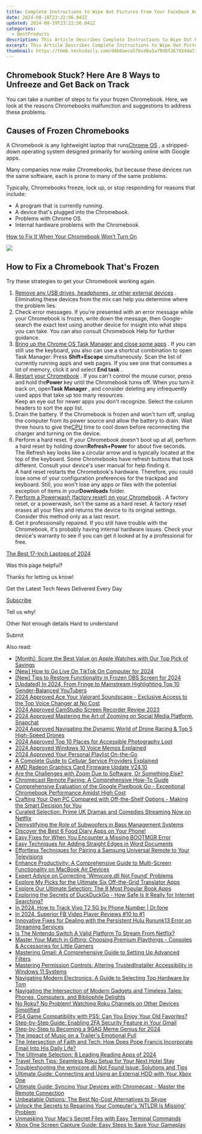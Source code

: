 ```yaml
---
title: Complete Instructions to Wipe Out Pictures From Your Facebook Account
date: 2024-08-18T23:22:56.041Z
updated: 2024-08-19T23:22:56.041Z
categories:
  - BestProducts
description: This Article Describes Complete Instructions to Wipe Out Pictures From Your Facebook Account
excerpt: This Article Describes Complete Instructions to Wipe Out Pictures From Your Facebook Account
thumbnail: https://thmb.techidaily.com/d4b0aeca5fbcd6a1a79d8f267934da7fc9e25344d0a71eb82ee67d6e6ce44256.jpg
---
```


## Chromebook Stuck? Here Are 8 Ways to Unfreeze and Get Back on Track
 You can take a number of steps to fix your frozen Chromebook. Here, we look at the reasons Chromebooks malfunction and suggestions to address these problems.

<!-- affiliate ads begin -->

<!-- affiliate ads end -->
## Causes of Frozen Chromebooks

 A Chromebook is any lightweight laptop that runs[Chrome OS](https://www.lifewire.com/google-chrome-os-1616448) , a stripped-down operating system designed primarily for working online with Google apps.

 Many companies now make Chromebooks, but because these devices run the same software, each is prone to many of the same problems.

 Typically, Chromebooks freeze, lock up, or stop responding for reasons that include:

* A program that is currently running.
* A device that's plugged into the Chromebook.
* Problems with Chrome OS.
* Internal hardware problems with the Chromebook.

[How to Fix It When Your Chromebook Won’t Turn On](https://www.lifewire.com/fix-a-chromebook-that-wont-turn-on-4802489)

<!-- affiliate ads begin -->
<a href="https://store.massmailsoftware.com/order/checkout.php?PRODS=1095219&QTY=1&AFFILIATE=108875&CART=1"><img src="https://secure.avangate.com/images/merchant/dc87c13749315c7217cdc4ac692e704c/banera_for_partners-20_%281%29.jpg" border="0"></a>
<!-- affiliate ads end -->
## How to Fix a Chromebook That's Frozen

 Try these strategies to get your Chromebook working again.

1. [Remove any USB drives, headphones, or other external devices](https://www.lifewire.com/eject-flash-drive-from-chromebook-4782831) . Eliminating these devices from the mix can help you determine where the problem lies.
2. Check error messages. If you're presented with an error message while your Chromebook is frozen, write down the message, then Google-search the exact text using another device for insight into what steps you can take. You can also consult Chromebook Help for further guidance.
3. [Bring up the Chrome OS Task Manager and close some apps](https://www.lifewire.com/google-chrome-task-manager-4103619) . If you can still use the keyboard, you also can use a shortcut combination to open Task Manager: Press **Shift+Escape** simultaneously. Scan the list of currently running apps and web pages. If you see one that consumes a lot of memory, click it and select **End task** .
4. [Restart your Chromebook](https://www.lifewire.com/how-to-restart-a-chromebook-4771931) . If you can't control the mouse cursor, press and hold the**Power** key until the Chromebook turns off. When you turn it back on, open**Task Manager** , and consider deleting any infrequently used apps that take up too many resources.  
 Keep an eye out for newer apps you don't recognize. Select the column headers to sort the app list.
5. Drain the battery. If the Chromebook is frozen and won't turn off, unplug the computer from its power source and allow the battery to drain. Wait three hours to give the[CPU](https://www.lifewire.com/what-is-a-cpu-2618150) time to cool down before reconnecting the charger and turning on the device.
6. Perform a hard reset. If your Chromebook doesn't boot up at all, perform a hard reset by holding down**Refresh+Power** for about five seconds.  
 The Refresh key looks like a circular arrow and is typically located at the top of the keyboard. Some Chromebooks have refresh buttons that look different. Consult your device's user manual for help finding it.  
 A hard reset restarts the Chromebook's hardware. Therefore, you could lose some of your configuration preferences for the trackpad and keyboard. Still, you won't lose any apps or files with the potential exception of items in your**Downloads** folder.
7. [Perform a Powerwash (factory reset) on your Chromebook](https://www.lifewire.com/how-to-powerwash-chromebook-4687496) . A factory reset, or a powerwash, isn't the same as a hard reset. A factory reset erases all your files and returns the device to its original settings.  
Consider this method only as a last resort.
8. Get it professionally repaired. If you still have trouble with the Chromebook, it's probably having internal hardware issues. Check your device's warranty to see if you can get it looked at by a professional for free.

[The Best 17-Inch Laptops of 2024](https://www.lifewire.com/best-17-inch-laptops-832683)

Was this page helpful?

Thanks for letting us know!

 Get the Latest Tech News Delivered Every Day

[Subscribe](https://www.lifewire.com/#)

Tell us why!

 Other  Not enough details  Hard to understand

 Submit

<ins class="adsbygoogle"
     style="display:block"
     data-ad-format="autorelaxed"
     data-ad-client="ca-pub-7571918770474297"
     data-ad-slot="1223367746"></ins>



<ins class="adsbygoogle"
     style="display:block"
     data-ad-client="ca-pub-7571918770474297"
     data-ad-slot="8358498916"
     data-ad-format="auto"
     data-full-width-responsive="true"></ins>

<span class="atpl-alsoreadstyle">Also read:</span>
<div><ul>
<li><a href="https://tech-renaissance.techidaily.com/month-score-the-best-value-on-apple-watches-with-our-top-pick-of-savings/"><u>[Month]: Score the Best Value on Apple Watches with Our Top Pick of Savings</u></a></li>
<li><a href="https://tiktok-videos.techidaily.com/new-how-to-go-live-on-tiktok-on-computer-for-2024/"><u>[New] How to Go Live On TikTok On Computer for 2024</u></a></li>
<li><a href="https://screen-capture.techidaily.com/new-tips-to-restore-functionality-in-frozen-obs-screen-for-2024/"><u>[New] Tips to Restore Functionality in Frozen OBS Screen for 2024</u></a></li>
<li><a href="https://eaxpv-info.techidaily.com/updated-in-2024-from-fringe-to-mainstream-highlighting-top-10-gender-balanced-youtubers/"><u>[Updated] In 2024, From Fringe to Mainstream  Highlighting Top 10 Gender-Balanced YouTubers</u></a></li>
<li><a href="https://extra-resources.techidaily.com/2024-approved-ace-your-valorant-soundscape-exclusive-access-to-the-top-voice-changer-at-no-cost/"><u>2024 Approved  Ace Your Valorant Soundscape - Exclusive Access to the Top Voice Changer at No Cost</u></a></li>
<li><a href="https://screen-sharing-recording.techidaily.com/2024-approved-camstudio-screen-recorder-review-2023/"><u>2024 Approved  CamStudio Screen Recorder Review 2023</u></a></li>
<li><a href="https://extra-support.techidaily.com/2024-approved-mastering-the-art-of-zooming-on-social-media-platform-snapchat/"><u>2024 Approved  Mastering the Art of Zooming on Social Media Platform, Snapchat</u></a></li>
<li><a href="https://some-guidance.techidaily.com/2024-approved-navigating-the-dynamic-world-of-drone-racing-and-top-5-high-speed-drones/"><u>2024 Approved  Navigating the Dynamic World of Drone Racing & Top 5 High-Speed Drones</u></a></li>
<li><a href="https://fox-blue.techidaily.com/2024-approved-top-10-places-for-accessible-photography-loot/"><u>2024 Approved  Top 10 Places for Accessible Photography Loot</u></a></li>
<li><a href="https://article-tips.techidaily.com/2024-approved-windows-10-voice-memos-explained/"><u>2024 Approved  Windows 10 Voice Memos Explained</u></a></li>
<li><a href="https://facebook-video-files.techidaily.com/2024-approved-your-personal-playlist-on-the-go/"><u>2024 Approved  Your Personal Playlist On-the-Go</u></a></li>
<li><a href="https://tech-renaissance.techidaily.com/a-complete-guide-to-cellular-service-providers-explained/"><u>A Complete Guide to Cellular Service Providers Explained</u></a></li>
<li><a href="https://tech-renaissance.techidaily.com/amd-radeon-graphics-card-firmware-update-v2410/"><u>AMD Radeon Graphics Card Firmware Update V24.10</u></a></li>
<li><a href="https://tech-renaissance.techidaily.com/are-the-challenges-with-zoom-due-to-software-or-something-else/"><u>Are the Challenges with Zoom Due to Software, Or Something Else?</u></a></li>
<li><a href="https://tech-renaissance.techidaily.com/chromecast-remote-pairing-a-comprehensive-how-to-guide/"><u>Chromecast Remote Pairing: A Comprehensive How-To Guide</u></a></li>
<li><a href="https://buynow-info.techidaily.com/comprehensive-evaluation-of-the-google-pixelbook-go-exceptional-chromebook-performance-amidst-high-cost/"><u>Comprehensive Evaluation of the Google Pixelbook Go - Exceptional Chromebook Performance Amidst High Cost</u></a></li>
<li><a href="https://tech-renaissance.techidaily.com/crafting-your-own-pc-compared-with-off-the-shelf-options-making-the-smart-decision-for-you/"><u>Crafting Your Own PC Compared with Off-the-Shelf Options - Making the Smart Decision for You</u></a></li>
<li><a href="https://tech-renaissance.techidaily.com/curated-selection-prime-uk-dramas-and-comedies-streaming-now-on-netflix/"><u>Curated Selection: Prime UK Dramas and Comedies Streaming Now on Netflix</u></a></li>
<li><a href="https://tech-renaissance.techidaily.com/demystifying-the-role-of-subwoofers-in-bass-management-systems/"><u>Demystifying the Role of Subwoofers in Bass Management Systems</u></a></li>
<li><a href="https://tech-renaissance.techidaily.com/discover-the-best-6-food-diary-apps-on-your-phone/"><u>Discover the Best 6 Food Diary Apps on Your Phone!</u></a></li>
<li><a href="https://tech-renaissance.techidaily.com/easy-fixes-for-when-you-encounter-a-missing-bootmgr-error/"><u>Easy Fixes for When You Encounter a Missing BOOTMGR Error</u></a></li>
<li><a href="https://tech-renaissance.techidaily.com/easy-techniques-for-adding-straight-edges-in-word-documents/"><u>Easy Techniques for Adding Straight Edges in Word Documents</u></a></li>
<li><a href="https://tech-renaissance.techidaily.com/effortless-techniques-for-pairing-a-samsung-universal-remote-to-your-televisions/"><u>Effortless Techniques for Pairing a Samsung Universal Remote to Your Televisions</u></a></li>
<li><a href="https://tech-renaissance.techidaily.com/enhance-productivity-a-comprehensive-guide-to-multi-screen-functionality-on-macbook-air-devices/"><u>Enhance Productivity: A Comprehensive Guide to Multi-Screen Functionality on MacBook Air Devices</u></a></li>
<li><a href="https://tech-renaissance.techidaily.com/expert-advice-on-correcting-wmvcoredll-not-found-problems/"><u>Expert Advice on Correcting 'Wmvcore.dll Not Found' Problems</u></a></li>
<li><a href="https://tech-renaissance.techidaily.com/explore-my-picks-for-the-ultimate-six-off-the-grid-translator-apps/"><u>Explore My Picks for the Ultimate Six Off-the-Grid Translator Apps</u></a></li>
<li><a href="https://tech-renaissance.techidaily.com/explore-our-ultimate-selection-the-8-most-popular-book-apps/"><u>Explore Our Ultimate Selection: The 8 Most Popular Book Apps</u></a></li>
<li><a href="https://tech-renaissance.techidaily.com/exploring-the-secrets-of-duckduckgo-how-safe-is-it-really-for-internet-searching/"><u>Exploring the Secrets of DuckDuckGo - How Safe Is It Really for Internet Searching?</u></a></li>
<li><a href="https://android-location-track.techidaily.com/in-2024-how-to-track-vivo-t2-5g-by-phone-number-drfone-by-drfone-virtual-android/"><u>In 2024, How to Track Vivo T2 5G by Phone Number | Dr.fone</u></a></li>
<li><a href="https://facebook-clips.techidaily.com/in-2024-superior-fb-video-player-reviews-10-to-1/"><u>In 2024, Superior FB Video Player Reviews  #10 to #1</u></a></li>
<li><a href="https://tech-renaissance.techidaily.com/innovative-fixes-for-dealing-with-the-persistent-hulu-rununk13-error-on-streaming-services/"><u>Innovative Fixes for Dealing with the Persistent Hulu Rununk13 Error on Streaming Services</u></a></li>
<li><a href="https://tech-renaissance.techidaily.com/is-the-nintendo-switch-a-valid-platform-to-stream-from-netflix/"><u>Is The Nintendo Switch A Valid Platform To Stream From Netflix?</u></a></li>
<li><a href="https://tech-renaissance.techidaily.com/master-your-match-in-gifting-choosing-premium-playthings-consoles-and-accessories-for-little-gamers/"><u>Master Your Match in Gifting: Choosing Premium Playthings - Consoles & Accessories for Little Gamers</u></a></li>
<li><a href="https://tech-renaissance.techidaily.com/mastering-gmail-a-comprehensive-guide-to-setting-up-advanced-filters/"><u>Mastering Gmail: A Comprehensive Guide to Setting Up Advanced Filters</u></a></li>
<li><a href="https://tech-renaissance.techidaily.com/mastering-permission-controls-altering-trustedinstaller-accessibility-in-windows-11-systems/"><u>Mastering Permission Controls: Altering TrustedInstaller Accessibility in Windows 11 Systems</u></a></li>
<li><a href="https://hardware-tips.techidaily.com/navigating-modern-electronics-a-guide-to-selecting-top-hardware-by-tom/"><u>Navigating Modern Electronics: A Guide to Selecting Top Hardware by Tom</u></a></li>
<li><a href="https://tech-renaissance.techidaily.com/navigating-the-intersection-of-modern-gadgets-and-timeless-tales-phones-computers-and-bibliophile-delights/"><u>Navigating the Intersection of Modern Gadgets and Timeless Tales: Phones, Computers, and Bibliophile Delights</u></a></li>
<li><a href="https://tech-renaissance.techidaily.com/no-roku-no-problem-watching-roku-channels-on-other-devices-simplified/"><u>No Roku? No Problem! Watching Roku Channels on Other Devices Simplified</u></a></li>
<li><a href="https://tech-renaissance.techidaily.com/ps4-game-compatibility-with-ps5-can-you-enjoy-your-old-favorites/"><u>PS4 Game Compatibility with PS5: Can You Enjoy Your Old Favorites?</u></a></li>
<li><a href="https://tech-renaissance.techidaily.com/step-by-step-guide-enabling-2fa-security-feature-in-your-gmail/"><u>Step-by-Step Guide: Enabling 2FA Security Feature in Your Gmail</u></a></li>
<li><a href="https://extra-guidance.techidaily.com/step-by-step-to-becoming-a-9gag-meme-genius-for-2024/"><u>Step-by-Step to Becoming a 9GAG Meme Genius for 2024</u></a></li>
<li><a href="https://extra-resources.techidaily.com/the-impact-of-music-on-a-trailers-emotional-pull/"><u>The Impact of Music on a Trailer's Emotional Pull</u></a></li>
<li><a href="https://tech-renaissance.techidaily.com/the-intersection-of-faith-and-tech-how-does-pope-francis-incorporate-email-into-his-daily-life/"><u>The Intersection of Faith and Tech: How Does Pope Francis Incorporate Email Into His Daily Life?</u></a></li>
<li><a href="https://tech-renaissance.techidaily.com/the-ultimate-selection-8-leading-reading-apps-of-2024/"><u>The Ultimate Selection: 8 Leading Reading Apps of 2024</u></a></li>
<li><a href="https://tech-renaissance.techidaily.com/travel-tech-tips-seamless-roku-setup-for-your-next-hotel-stay/"><u>Travel Tech Tips: Seamless Roku Setup for Your Next Hotel Stay</u></a></li>
<li><a href="https://tech-renaissance.techidaily.com/troubleshooting-the-wmvcoredll-not-found-issue-solutions-and-tips/"><u>Troubleshooting the wmvcore.dll Not Found Issue: Solutions and Tips</u></a></li>
<li><a href="https://tech-renaissance.techidaily.com/ultimate-guide-connecting-and-using-an-external-hdd-with-your-xbox-one/"><u>Ultimate Guide: Connecting and Using an External HDD with Your Xbox One</u></a></li>
<li><a href="https://tech-renaissance.techidaily.com/ultimate-guide-syncing-your-devices-with-chromecast-master-the-remote-connection/"><u>Ultimate Guide: Syncing Your Devices with Chromecast - Master the Remote Connection</u></a></li>
<li><a href="https://tech-renaissance.techidaily.com/unbeatable-options-the-best-no-cost-alternatives-to-skype/"><u>Unbeatable Options: The Best No-Cost Alternatives to Skype</u></a></li>
<li><a href="https://tech-renaissance.techidaily.com/unlock-the-secrets-to-repairing-your-computers-ntldr-is-missing-problem/"><u>Unlock the Secrets to Repairing Your Computer's 'NTLDR Is Missing' Problem</u></a></li>
<li><a href="https://tech-renaissance.techidaily.com/unmasking-your-macs-secret-files-with-easy-terminal-commands/"><u>Unmasking Your Mac's Secret Files with Easy Terminal Commands</u></a></li>
<li><a href="https://tech-renaissance.techidaily.com/xbox-one-screen-capture-guide-easy-steps-to-save-your-gameplay/"><u>Xbox One Screen Capture Guide: Easy Steps to Save Your Gameplay</u></a></li>
</ul></div>
